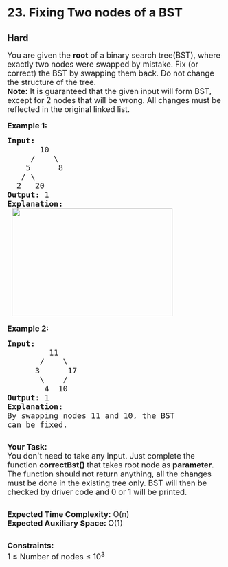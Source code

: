 # 23. Fixing Two nodes of a BST
## Hard 
<div class="problem-statement">
                <p></p><div><span style="font-size:18px">You are given the <strong>root</strong> of a binary search tree(BST), where exactly t</span><span style="font-size:18px">wo nodes were&nbsp;swapped by mistake. Fix (or correct) the BST by swapping them back. Do not change the structure of the tree.</span></div>

<div><span style="font-size:18px"><strong>Note:</strong> It is guaranteed that&nbsp;the given input will form BST, except for 2 nodes that will be wrong. All changes must be reflected in the original linked list.</span></div>

<div>&nbsp;</div>

<div><span style="font-size:18px"><strong>Example 1:</strong></span></div>

<pre><span style="font-size:18px"><strong>Input:
</strong>       10
&nbsp;    /    \
&nbsp;   5      8
&nbsp;  / \
&nbsp; 2   20
<strong>Output: </strong>1<strong>
Explanation:
 </strong><img alt="" src="https://media.geeksforgeeks.org/wp-content/uploads/20190528095934/FixNodes.jpg" style="height:252px; width:374px" class="img-responsive"></span></pre>

<p><span style="font-size:18px"><strong>Example 2:</strong></span></p>

<pre><span style="font-size:18px"><strong>Input:
&nbsp;        </strong>11
&nbsp;      /    \
&nbsp;     3      17
&nbsp;      \    /
&nbsp;       4  10
<strong>Output: </strong>1 
<strong>Explanation:</strong> 
By swapping nodes 11 and 10, the BST 
can be fixed.
</span></pre>

<p><br>
<span style="font-size:18px"><strong>Your Task:</strong><br>
You don't need to take any input. Just complete the function <strong>correctBst()&nbsp;</strong>that takes root node as <strong>parameter</strong>. The function should not return anything,&nbsp;all the changes must be done in the existing tree only.&nbsp;BST will then be checked by driver code and 0 or 1 will be printed.</span></p>

<p><br>
<span style="font-size:18px"><strong>Expected Time Complexity:</strong>&nbsp;O(n)</span><br>
<span style="font-size:18px"><strong>Expected Auxiliary Space:&nbsp;</strong>O(1)</span></p>

<p><br>
<span style="font-size:18px"><strong>Constraints:</strong></span><br>
<span style="font-size:18px">1 ≤ Number of nodes ≤ 10<sup>3</sup></span></p>
 <p></p>
            </div>